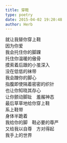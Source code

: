 ```yaml
---  
title: 穿鞋  
type: poetry  
date: 2015-04-02 19:20:48  
author: Herb    
---  
```

就让我替你穿上鞋  
因为你爱  
我会托住你的脚踝  
托住你温暖的傲骨  
摸索着后跟的小茧深入  
没在低低的袜带  
我会蹭你的脚心  
指腹即使隔着密密的织针  
也让你知晓其存心  
让你颤动脚趾　羞赧神态  
最后草草地给你穿上鞋  
系上鞋带    
身体半跪着  
我给你的脚　鞋必要的尊严  
又给我以自尊　方对得起  
我手上的世界